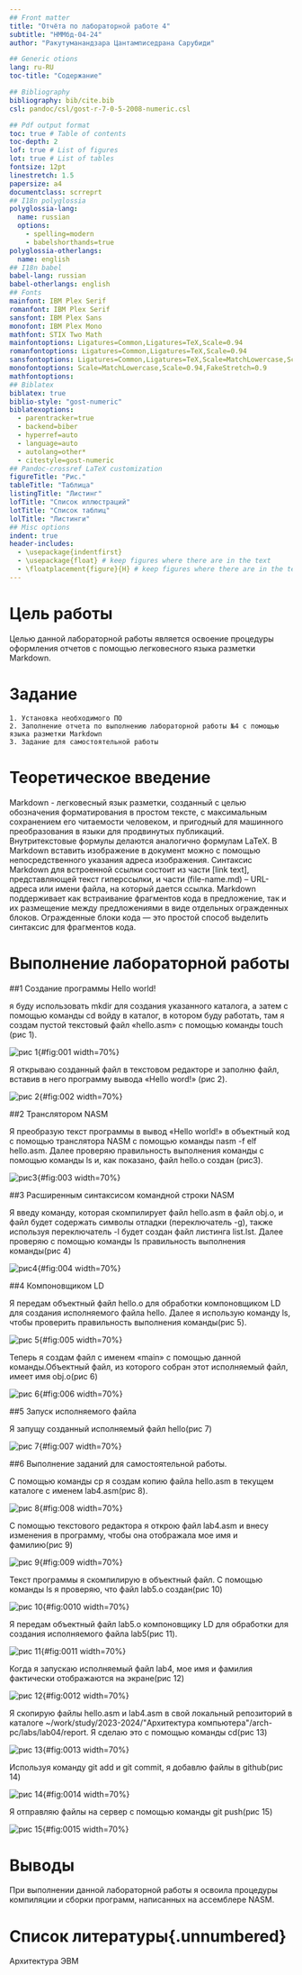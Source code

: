 ```yaml
---
## Front matter
title: "Oтчёта по лабораторной работе 4"
subtitle: "НММбд-04-24"
author: "Ракутуманандзара Цантамписедрана Сарубиди"

## Generic otions
lang: ru-RU
toc-title: "Содержание"

## Bibliography
bibliography: bib/cite.bib
csl: pandoc/csl/gost-r-7-0-5-2008-numeric.csl

## Pdf output format
toc: true # Table of contents
toc-depth: 2
lof: true # List of figures
lot: true # List of tables
fontsize: 12pt
linestretch: 1.5
papersize: a4
documentclass: scrreprt
## I18n polyglossia
polyglossia-lang:
  name: russian
  options:
	- spelling=modern
	- babelshorthands=true
polyglossia-otherlangs:
  name: english
## I18n babel
babel-lang: russian
babel-otherlangs: english
## Fonts
mainfont: IBM Plex Serif
romanfont: IBM Plex Serif
sansfont: IBM Plex Sans
monofont: IBM Plex Mono
mathfont: STIX Two Math
mainfontoptions: Ligatures=Common,Ligatures=TeX,Scale=0.94
romanfontoptions: Ligatures=Common,Ligatures=TeX,Scale=0.94
sansfontoptions: Ligatures=Common,Ligatures=TeX,Scale=MatchLowercase,Scale=0.94
monofontoptions: Scale=MatchLowercase,Scale=0.94,FakeStretch=0.9
mathfontoptions:
## Biblatex
biblatex: true
biblio-style: "gost-numeric"
biblatexoptions:
  - parentracker=true
  - backend=biber
  - hyperref=auto
  - language=auto
  - autolang=other*
  - citestyle=gost-numeric
## Pandoc-crossref LaTeX customization
figureTitle: "Рис."
tableTitle: "Таблица"
listingTitle: "Листинг"
lofTitle: "Список иллюстраций"
lotTitle: "Список таблиц"
lolTitle: "Листинги"
## Misc options
indent: true
header-includes:
  - \usepackage{indentfirst}
  - \usepackage{float} # keep figures where there are in the text
  - \floatplacement{figure}{H} # keep figures where there are in the text
---
```


# Цель работы

Целью данной лабораторной работы является освоение процедуры оформления отчетов с помощью легковесного языка разметки Markdown.

# Задание

    1. Установка необходимого ПО
    2. Заполнение отчета по выполнению лабораторной работы №4 с помощью языка разметки Markdown
    3. Задание для самостоятельной работы


# Теоретическое введение

Markdown - легковесный язык разметки, созданный с целью обозначения форматирования в простом тексте, с максимальным сохранением его читаемости человеком, и пригодный для машинного преобразования в языки для продвинутых публикаций. Внутритекстовые формулы делаются аналогично формулам LaTeX. В Markdown вставить изображение в документ можно с помощью непосредственного указания адреса изображения. Синтаксис Markdown для встроенной ссылки состоит из части [link text], представляющей текст гиперссылки, и части (file-name.md) – URL-адреса или имени файла, на который дается ссылка. Markdown поддерживает как встраивание фрагментов кода в предложение, так и их размещение между предложениями в виде отдельных огражденных блоков. Огражденные блоки кода — это простой способ выделить синтаксис для фрагментов кода.

# Выполнение лабораторной работы

##1 Создание программы Hello world!

я буду использовать mkdir для создания указанного каталога, а затем с помощью команды cd войду в каталог, в котором буду работать, там я создам пустой текстовый файл «hello.asm» с помощью команды touch (рис 1).

![ рис 1 ](image/001.png){#fig:001 width=70%}


Я открываю созданный файл в текстовом редакторе и заполню файл, вставив в него программу вывода «Hello word!» (рис 2).

![ рис 2 ](image/002.png){#fig:002 width=70%}

##2 Транслятором NASM

Я преобразую текст программы в вывод «Hello world!» в объектный код с помощью транслятора NASM с помощью команды nasm -f elf hello.asm. Далее проверяю правильность выполнения команды с помощью команды ls и, как показано, файл hello.o создан (рис3).

![ рис3 ](image/003.png){#fig:003 width=70%}

##3 Расширенным синтаксисом командной строки NASM

Я введу команду, которая скомпилирует файл hello.asm в файл obj.o, и файл будет содержать символы отладки (переключатель -g), также используя переключатель -l будет создан файл листинга list.lst. Далее проверяю с помощью команды ls правильность выполнения команды(рис 4)

![ рис4 ](image/004.png){#fig:004 width=70%}

##4 Компоновщиком LD

Я передам объектный файл hello.o для обработки компоновщиком LD для создания исполняемого файла hello. Далее я использую команду ls, чтобы проверить правильность выполнения команды(рис 5).

![ рис 5 ](image/005.png){#fig:005 width=70%}

Теперь я создам файл с именем «main» с помощью данной команды.Объектный файл, из которого собран этот исполняемый файл, имеет имя obj.o(рис 6)

![ рис 6 ](image/006.png){#fig:006 width=70%}


##5 Запуск исполняемого файла

Я запущу созданный исполняемый файл hello(рис 7)

![ рис 7 ](image/007.png){#fig:007 width=70%}


##6 Выполнение заданий для самостоятельной работы.

С помощью команды cp я создам копию файла hello.asm в текущем каталоге с именем lab4.asm(рис 8).

![ рис 8 ](image/008.png){#fig:008 width=70%}

C помощью текстового редактора я открою файл lab4.asm и внесу изменения в программу, чтобы она отображала мое имя и фамилию(рис 9)

![ рис 9 ](image/009.png){#fig:009 width=70%}

Текст программы я скомпилирую в объектный файл. С помощью команды ls я проверяю, что файл lab5.o создан(рис 10)

![ рис 10 ](image/0010.png){#fig:0010 width=70%}

Я передам объектный файл lab5.o компоновщику LD для обработки для создания исполняемого файла lab5(рис 11).

![ рис 11 ](image/0011.png){#fig:0011 width=70%}

Когда я запускаю исполняемый файл lab4, мое имя и фамилия фактически отображаются на экране(рис 12)

![ рис 12 ](image/0012.png){#fig:0012 width=70%}

Я скопирую файлы hello.asm и lab4.asm в свой локальный репозиторий в каталоге ~/work/study/2023-2024/"Архитектура компьютера"/arch-pc/labs/lab04/report. Я сделаю это с помощью команды cd(рис 13)

![ рис 13 ](image/0013.png){#fig:0013 width=70%}

Используя команду git add и git commit, я добавлю файлы в github(рис 14)

![ рис 14 ](image/0014.png){#fig:0014 width=70%}

Я отправляю файлы на сервер с помощью команды git push(рис 15)

![ рис 15 ](image/0015.png){#fig:0015 width=70%}




# Выводы

При выполнении данной лабораторной работы я освоила процедуры компиляции и сборки программ, написанных на ассемблере NASM.

# Список литературы{.unnumbered}

Архитектура ЭВМ
